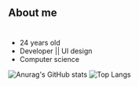 ## **About me** <h1>
* 24 years old
* Developer ||  UI design
* Computer science

![Anurag's GitHub stats](https://github-readme-stats.vercel.app/api?username=nadjaraujo&show_icons=true&theme=tokyonight)
![Top Langs](https://github-readme-stats.vercel.app/api/top-langs/?username=nadjaraujo&layout=compact&theme=tokyonight)
